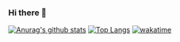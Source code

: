 ### Hi there 👋

[![Anurag's github stats](https://github-readme-stats.vercel.app/api?username=mokhtarabadi&theme=blue-green)](https://github.com/anuraghazra/github-readme-stats)
[![Top Langs](https://github-readme-stats.vercel.app/api/top-langs/?username=mokhtarabadi)](https://github.com/anuraghazra/github-readme-stats)
[![wakatime](https://wakatime.com/badge/user/54a1ec34-c863-4117-b416-15ae4f94d9a4.svg)](https://wakatime.com/@54a1ec34-c863-4117-b416-15ae4f94d9a4)

<!--
**mokhtarabadi/mokhtarabadi** is a ✨ _special_ ✨ repository because its `README.md` (this file) appears on your GitHub profile.

Here are some ideas to get you started:

- 🔭 I’m currently working on ...
- 🌱 I’m currently learning ...
- 👯 I’m looking to collaborate on ...
- 🤔 I’m looking for help with ...
- 💬 Ask me about ...
- 📫 How to reach me: ...
- 😄 Pronouns: ...
- ⚡ Fun fact: ...
-->
